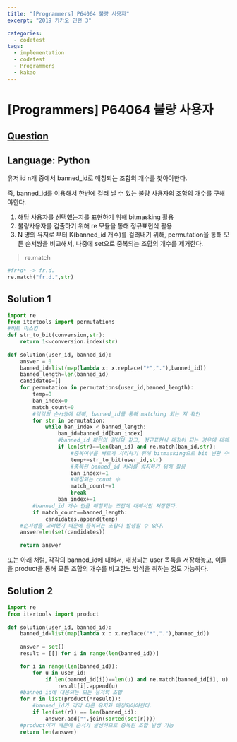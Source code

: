 ```yaml
---
title: "[Programmers] P64064 불량 사용자"
excerpt: "2019 카카오 인턴 3"

categories:
  - codetest
tags:
  - implementation
  - codetest
  - Programmers
  - kakao
---
```

# [Programmers] P64064 불량 사용자
## [Question](https://school.programmers.co.kr/learn/courses/30/lessons/64064)
## Language: Python

유저 id n개 중에서 banned_id로 매칭되는 조합의 개수를 찾아야한다.

즉, banned_id를 이용해서 한번에 걸러 낼 수 있는 불량 사용자의 조합의 개수를 구해야한다.

1. 해당 사용자를 선택했는지를 표현하기 위해 bitmasking 활용
2. 불량사용자를 검출하기 위해 re 모듈을 통해 정규표현식 활용
3. N 명의 유저로 부터 K(banned_id 개수)를 걸러내기 위해, permutation을 통해 모든 순서쌍을 비교해서, 나중에 set으로 중복되는 조합의 개수를 제거한다.

> re.match

```python
#fr*d* -> fr.d.
re.match("fr.d.",str)
```


## Solution 1
    
```python
import re
from itertools import permutations
#비트 마스킹
def str_to_bit(conversion,str):
    return 1<<conversion.index(str)  
    
def solution(user_id, banned_id):
    answer = 0
    banned_id=list(map(lambda x: x.replace("*","."),banned_id))
    banned_length=len(banned_id)
    candidates=[]
    for permutation in permutations(user_id,banned_length):
        temp=0
        ban_index=0
        match_count=0
        #각각의 순서쌍에 대해, banned_id를 통해 matching 되는 지 확인
        for str in permutation:
            while ban_index < banned_length:
                ban_id=banned_id[ban_index]
                #banned_id 패턴의 길이와 같고, 정규표현식 매칭이 되는 경우에 대해서만 확인
                if len(str)==len(ban_id) and re.match(ban_id,str):
                    #중복여부를 빠르게 처리하기 위해 bitmasking으로 bit 변환 수행
                    temp+=str_to_bit(user_id,str)
                    #중복된 banned_id 처리를 방지하기 위해 활용
                    ban_index+=1
                    #매칭되는 count 수
                    match_count+=1
                    break         
                ban_index+=1
        #banned_id 개수 만큼 매칭되는 조합에 대해서만 저장한다.
        if match_count==banned_length:
            candidates.append(temp) 
    #순서쌍을 고려했기 때문에 중복되는 조합이 발생할 수 있다.
    answer=len(set(candidates))
        
    return answer
```

또는 아래 처럼, 각각의 banned_id에 대해서, 매칭되는 user 목록을 저장해놓고, 이들을 product을 통해 모든 조합의 개수를 비교한느 방식을 취하는 것도 가능하다.

## Solution 2

```python
import re
from itertools import product  
    
def solution(user_id, banned_id):
    banned_id=list(map(lambda x : x.replace("*","."),banned_id))
    
    answer = set()
    result = [[] for i in range(len(banned_id))]

    for i in range(len(banned_id)):
        for u in user_id:
            if len(banned_id[i])==len(u) and re.match(banned_id[i], u):
                result[i].append(u)
    #banned_id에 대응되는 모든 유저의 조합
    for r in list(product(*result)):
        #banned_id가 각각 다른 유저와 매칭되어야한다.
        if len(set(r)) == len(banned_id):
            answer.add("".join(sorted(set(r))))
    #product이기 때문에 순서가 발생하므로 중복된 조합 발생 가능
    return len(answer)
```